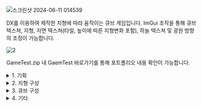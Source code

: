 ![스크린샷 2024-06-11 014539](https://github.com/karhabernel/HeightMapMovingGame/assets/124255059/35e92bbd-b59c-4be3-a561-1fde3ca8602e)

DX를 이용하여 제작한 지형에 따라 움직이는 큐브 게임입니다.
ImGui 조작을 통해 큐브 텍스쳐, 지형, 지면 텍스쳐(타일, 높이에 따른 지형변화 포함), 하늘 텍스쳐 및 광원 방향의 조정이 가능합니다.

![2](https://github.com/karhabernel/HeightMapMovingGame/assets/124255059/ef80554f-71fe-459e-a6d7-8c90fc3f871b)

GameTest.zip 내 GaemTest 바로가기를 통해 포트폴리오 내용 확인이 가능합니다.

<details>
    <summary>1. 기획</summary>

![그림1](https://github.com/karhabernel/HeightMapMovingGame/assets/124255059/03d6fd33-a96e-4cb1-8d8c-5bc30fbbb3b7)
DX를 통해 지형과 큐브를 그리고, 큐브 아래의 지형 각도에 맞추어 큐브의 rotation을 조정하는 게임을 만들고자 합니다.


</details>


<details>
    <summary>2. 지형 구성</summary>

지형은 머티리얼 역할을 할 텍스처 2개(지면, 언덕)과 HeightMap 역할을 할 흑백 이미지 한장을 이용하여 만들었습니다.

![Dirt2](https://github.com/karhabernel/HeightMapMovingGame/assets/124255059/46ad99ab-2311-42f6-be87-dba7df212215)
![Cliff (Layered Rock) (2)](https://github.com/karhabernel/HeightMapMovingGame/assets/124255059/4d386fda-7a08-4caa-af87-194ad362ccdf)

머티리얼 역할을 할 텍스처 2개



![Gray256](https://github.com/karhabernel/HeightMapMovingGame/assets/124255059/cd3cde4e-063c-4345-9963-6a44da0d161e)

HeightMap으로 사용한 흑백 이미지

HeightMap은 픽셀의 RGB 중 R값을 확인하여 R값이 높을수록(즉, 흰색일수록) 고도가 높아지도록 처리하였습니다.

'''

void Terrain::CreateVertexData()
{
	width = heightMap->GetWidth();
	height = heightMap->GetHeight();
	
	vector<Color> pixels;
	heightMap->ReadPixel(&pixels);

	vertexCount = width * height;
	vertices = new VertexTerrain[vertexCount];

	for (UINT y = 0; y < height; y++)
	{
		for (UINT x = 0; x < width; x++)
		{
			UINT index = width * y + x;
			UINT reverse = width * (height - y - 1) + x;

			vertices[index].Position.x = (float)x;
			vertices[index].Position.y = pixels[reverse].r * 255.f / 10.f;
			vertices[index].Position.z = (float)y;

			vertices[index].Uv.x = x / ((float)width - 1);
			vertices[index].Uv.y = 1 - (y / ((float)height - 1));
		}
	}
 
 '''


</details>


<details>
    <summary>3. 큐브 구성</summary>

큐브는 한 텍스처를 여섯 개의 면에 투영하는 식으로 머티리얼 작업을 진행하였습니다.

큐브 하단 사각형의 네 꼭짓점의 Pitch값을 구하기 위하여 atan2 함수를 사용하였습니다.

Terrain에서 미리 작업해 둔 해당 지면 Vertex의 Normal Vector 값을 가져온 뒤, atan2 함수를 통해 pitch값을 구한 뒤, 큐브 하단 사각형 꼭짓점의 Pitch값을 전부 더하고 4로 나누어 평균값을 구했습니다.

'''

		Vector3 p[4];
		for (UINT i = 0; i < 4; i++)
			p[i] = vertices[index[i]].Normal;

		float pitch = atan2(p[0].y, p[0].z);
		float pitch2 = atan2(p[1].y, p[1].z);
		float pitch3 = atan2(p[2].y, p[2].z);
		float pitch4 = atan2(p[3].y, p[3].z);
		
		pitch = (pitch + pitch2 + pitch3 + pitch4) / 4;

		return Vector3(-pitch, 0, 0);
  
  '''


</details>



<details>
    <summary>4. 기타</summary>

업데이트중..


</details>
